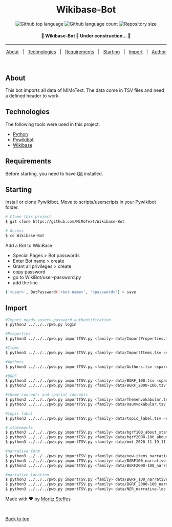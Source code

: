 <div align="center" id="top"> 
  <!--<img src="./.github/app.gif" alt="Wikibase-Bot" />-->

  &#xa0;

  <!-- <a href="https://userscripts.netlify.app">Demo</a> -->
</div>

<h1 align="center">Wikibase-Bot</h1>

<p align="center">
  <img alt="Github top language" src="https://img.shields.io/github/languages/top/MiMoText/Wikibase-Bot?color=56BEB8">

  <img alt="Github language count" src="https://img.shields.io/github/languages/count/MiMoText/Wikibase-Bot?color=56BEB8">

  <img alt="Repository size" src="https://img.shields.io/github/repo-size/MiMoText/Wikibase-Bot?color=56BEB8">

  <!-- <img alt="License" src="https://img.shields.io/github/license/MiMoText/Wikibase-Bot?color=56BEB8"> -->

  <!-- <img alt="Github issues" src="https://img.shields.io/github/issues/MiMoText/Wikibase-Bot?color=56BEB8" /> -->

  <!-- <img alt="Github forks" src="https://img.shields.io/github/forks/MiMoText/Wikibase-Bot?color=56BEB8" /> -->

  <!-- <img alt="Github stars" src="https://img.shields.io/github/stars/MiMoText/Wikibase-Bot?color=56BEB8" /> -->
</p>

<!-- Status -->

<h4 align="center"> 
	🚧  Wikibase-Bot 🚀 Under construction...  🚧
</h4> 

<hr>

<p align="center">
  <a href="#user-content-about">About</a> &#xa0; | &#xa0; 
  <!--<a href="#sparkles-features">Features</a> &#xa0; | &#xa0;-->
  <a href="#user-content-technologies">Technologies</a> &#xa0; | &#xa0;
  <a href="#user-content-requirements">Requirements</a> &#xa0; | &#xa0;
  <a href="#user-content-starting">Starting</a> &#xa0; | &#xa0;
  <a href="#user-content-import">Import</a> &#xa0; | &#xa0;
  <!--<a href="#memo-license">License</a> &#xa0; | &#xa0;-->
  <a href="https://github.com/MiMoText" target="_blank">Author</a>
</p>

<br>

## About ##

This bot imports all data of MiMoText. 
The data come in TSV files and need a defined header to work.

## Technologies ##

The following tools were used in this project:

- [Python](https://www.python.org/)
- [Pywikibot](https://www.mediawiki.org/wiki/Manual:Pywikibot/de)
- [Wikibase](https://wikiba.se/)

## Requirements ##

Before starting, you need to have [Git](https://git-scm.com) installed.

## Starting ##

Install or clone Pywikibot.
Move to scripts/userscripts in your Pywikibot folder.

```bash
# Clone this project
$ git clone https://github.com/MiMoText/Wikibase-Bot

# Access
$ cd Wikibase-Bot

```
Add a Bot to WikiBase
- Special Pages > Bot passwords
- Enter Bot name > create
- Grant all privileges > create
- copy password
- go to WikiBot/user-password.py 
- add the line 

```bash
('<user>', BotPassword('<bot-name>', '<password>') > save
```

## Import ##

```bash
#Import needs <user>-password authentification
$ python3 ../../../pwb.py login

#Properties
$ python3 ../../../pwb.py importTSV.py <family> data/ImportProperties.tsv <sparql-endpoint>

#Items
$ python3 ../../../pwb.py importTSV.py <family> data/ImportItems.tsv <sparql-endpoint>

#Authors
$ python3 ../../../pwb.py importTSV.py <family> data/Authors.tsv <sparql-endpoint>

#BGRF
$ python3 ../../../pwb.py importTSV.py <family> data/BGRF_100.tsv <sparql-endpoint>
$ python3 ../../../pwb.py importTSV.py <family> data/BGRF_2000-100.tsv <sparql-endpoint>

#theme concepts and spatial concepts
$ python3 ../../../pwb.py importTSV.py <family> data/Themenvokabular.tsv <sparql-endpoint>
$ python3 ../../../pwb.py importTSV.py <family> data/Raumvokabular.tsv <sparql-endpoint>

#topic label 
$ python3 ../../../pwb.py importTSV.py <family> data/topic_label.tsv <sparql-endpoint>

# statements
$ python3 ../../../pwb.py importTSV.py <family> data/bgrf100_about_statements.tsv <sparql-endpoint>
$ python3 ../../../pwb.py importTSV.py <family> data/bgrf2000-100_about_statements.tsv <sparql-endpoint>
$ python3 ../../../pwb.py importTSV.py <family> data/mmt_2020-11-19_11-38_statements.tsv <sparql-endpoint>

#narrative form
$ python3 ../../../pwb.py importTSV.py <family> data/new-items_narrative_form.tsv <sparql-endpoint>
$ python3 ../../../pwb.py importTSV.py <family> data/BGRF100_narrative_form_edit.tsv <sparql-endpoint>
$ python3 ../../../pwb.py importTSV.py <family> data/BGRF2000-100_narrative_form_edit.tsv <sparql-endpoint>

#narrative location
$ python3 ../../../pwb.py importTSV.py <family> data/BGRF_100_narrative-location_reconciled.tsv <sparql-endpoint>
$ python3 ../../../pwb.py importTSV.py <family> data/BGRF_2000-100_narrative-location.tsv <sparql-endpoint>
$ python3 ../../../pwb.py importTSV.py <family> data/NER_narrative-loc.tsv <sparql-endpoint>
```



<!-- ## :memo: License ##

This project is under license from MIT. For more details, see the [LICENSE](LICENSE.md) file. -->


Made with :heart: by <a href="https://github.com/Most24" target="_blank">Moritz Steffes</a>

&#xa0;

<a href="#top">Back to top</a>
